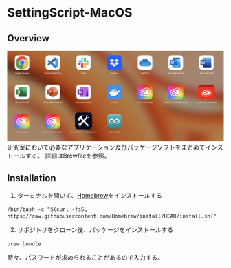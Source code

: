 # SettingScript-MacOS

## Overview
![](./screenshot.jpg)
研究室において必要なアプリケーション及びパッケージソフトをまとめてインストールする。
詳細はBrewfileを参照。

## Installation

1. ターミナルを開いて、[Homebrew](https://brew.sh/ja/)をインストールする
```
/bin/bash -c "$(curl -fsSL https://raw.githubusercontent.com/Homebrew/install/HEAD/install.sh)"
```

2. リポジトリをクローン後、パッケージをインストールする
```
brew bundle
```
時々、パスワードが求められることがあるので入力する。
